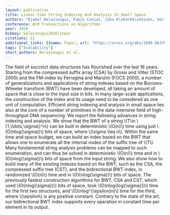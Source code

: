 ```yaml
---
layout: publication
title: Linear-time String Indexing And Analysis In Small Space
authors: "Djamal Belazzougui, Fabio Cunial, Juha K\xE4rkk\xE4inen, Veli M\xE4kinen"
conference: ACM Transactions on Algorithms
year: 2020
bibkey: belazzougui2016linear
citations: 22
additional_links: [{name: Paper, url: 'https://arxiv.org/abs/1609.06378'}]
tags: ["Scalability"]
short_authors: Belazzougui et al.
---
```

The field of succinct data structures has flourished over the last 16 years.
Starting from the compressed suffix array (CSA) by Grossi and Vitter (STOC
2000) and the FM-index by Ferragina and Manzini (FOCS 2000), a number of
generalizations and applications of string indexes based on the Burrows-Wheeler
transform (BWT) have been developed, all taking an amount of space that is
close to the input size in bits. In many large-scale applications, the
construction of the index and its usage need to be considered as one unit of
computation. Efficient string indexing and analysis in small space lies also at
the core of a number of primitives in the data-intensive field of
high-throughput DNA sequencing. We report the following advances in string
indexing and analysis. We show that the BWT of a string \\(T\in
\\{1,\ldots,\sigma\\}^n\\) can be built in deterministic \\(O(n)\\) time using just
\\(O(nlog\{\sigma\})\\) bits of space, where \\(\sigma \leq n\\). Within the same time
and space budget, we can build an index based on the BWT that allows one to
enumerate all the internal nodes of the suffix tree of \\(T\\). Many fundamental
string analysis problems can be mapped to such enumeration, and can thus be
solved in deterministic \\(O(n)\\) time and in \\(O(nlog\{\sigma\})\\) bits of space
from the input string. We also show how to build many of the existing indexes
based on the BWT, such as the CSA, the compressed suffix tree (CST), and the
bidirectional BWT index, in randomized \\(O(n)\\) time and in \\(O(nlog\{\sigma\})\\)
bits of space. The previously fastest construction algorithms for BWT, CSA and
CST, which used \\(O(nlog\{\sigma\})\\) bits of space, took \\(O(nlog\{log\{\sigma\}\})\\)
time for the first two structures, and \\(O(nlog^\{\epsilon\}n)\\) time for the
third, where \\(\epsilon\\) is any positive constant. Contrary to the state of the
art, our bidirectional BWT index supports every operation in constant time per
element in its output.